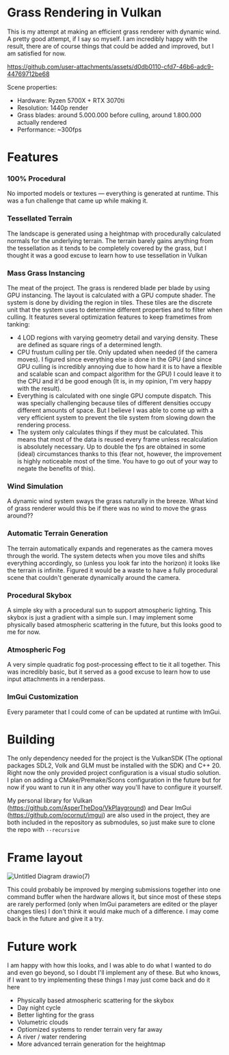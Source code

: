 # Grass Rendering in Vulkan
This is my attempt at making an efficient grass renderer with dynamic wind. A pretty good attempt, if I say so myself.
I am incredibly happy with the result, there are of course things that could be added and improved, but I am satisfied for now.

https://github.com/user-attachments/assets/d0db0110-cfd7-46b6-adc9-44769712be68

Scene properties:
- Hardware: Ryzen 5700X + RTX 3070ti
- Resolution: 1440p render
- Grass blades: around 5.000.000 before culling, around 1.800.000 actually rendered
- Performance: ~300fps

# Features
### 100% Procedural
No imported models or textures — everything is generated at runtime. This was a fun challenge that came up while making it.

### Tessellated Terrain
The landscape is generated using a heightmap with procedurally calculated normals for the underlying terrain. 
The terrain barely gains anything from the tessellation as it tends to be completely covered by the grass, but I thought it was a good excuse to learn how to use tessellation in Vulkan

### Mass Grass Instancing
The meat of the project. The grass is rendered blade per blade by using GPU instancing. The layout is calculated with a GPU compute shader.
The system is done by dividing the region in tiles. These tiles are the discrete unit that the system uses to determine different properties and to filter when culling.
It features several optimization features to keep frametimes from tanking:
- 4 LOD regions with varying geometry detail and varying density. These are defined as square rings of a determined length.
- CPU frustum culling per tile. Only updated when needed (if the camera moves). I figured since everything else is done in the GPU (and since GPU culling is incredibly annoying due to how hard it is to have a flexible and scalable scan and compact algorithm for the GPU) I could leave it to the CPU and it'd be good enough (It is, in my opinion, I'm very happy with the result).
- Everything is calculated with one single GPU compute dispatch. This was specially challenging because tiles of different densities occupy different amounts of space. But I believe I was able to come up with a very efficient system to prevent the tile system from slowing down the rendering process.
- The system only calculates things if they must be calculated. This means that most of the data is reused every frame unless recalculation is absolutely necessary. Up to double the fps are obtained in some (ideal) circumstances thanks to this (fear not, however, the improvement is highly noticeable most of the time. You have to go out of your way to negate the benefits of this).

### Wind Simulation
A dynamic wind system sways the grass naturally in the breeze. 
What kind of grass renderer would this be if there was no wind to move the grass around??

### Automatic Terrain Generation
The terrain automatically expands and regenerates as the camera moves through the world.
The system detects when you move tiles and shifts everything accordingly, so (unless you look far into the horizon) it looks like the terrain is infinite.
Figured it would be a waste to have a fully procedural scene that couldn't generate dynamically around the camera.

### Procedural Skybox
A simple sky with a procedural sun to support atmospheric lighting.
This skybox is just a gradient with a simple sun. 
I may implement some physically based atmospheric scattering in the future, but this looks good to me for now.

### Atmospheric Fog
A very simple quadratic fog post-processing effect to tie it all together. 
This was incredibly basic, but it served as a good excuse to learn how to use input attachments in a renderpass.

### ImGui Customization
Every parameter that I could come of can be updated at runtime with ImGui.

# Building

The only dependency needed for the project is the VulkanSDK (The optional packages SDL2, Volk and GLM must be installed with the SDK) and C++ 20.
Right now the only provided project configuration is a visual studio solution. I plan on adding a CMake/Premake/Scons configuration in the future but for now if you want to run it in any other way you'll have to configure it yourself.

My personal library for Vulkan (https://github.com/AsperTheDog/VkPlayground) and Dear ImGui (https://github.com/ocornut/imgui) are also used in the project, they are both included in the repository as submodules, so just make sure to clone the repo with `--recursive` 

# Frame layout


![Untitled Diagram drawio(7)](https://github.com/user-attachments/assets/51066a42-2ed7-405d-9507-64989acf0586)


This could probably be improved by merging submissions together into one command buffer when the hardware allows it, but since most of these steps are rarely performed (only when ImGui parameters are edited or the player changes tiles) I don't think it would make much of a difference.
I may come back in the future and give it a try.

# Future work
I am happy with how this looks, and I was able to do what I wanted to do and even go beyond, so I doubt I'll implement any of these. But who knows, if I want to try implementing these things I may just come back and do it here
- Physically based atmospheric scattering for the skybox
- Day night cycle
- Better lighting for the grass
- Volumetric clouds
- Optiomized systems to render terrain very far away
- A river / water rendering
- More advanced terrain generation for the heightmap
